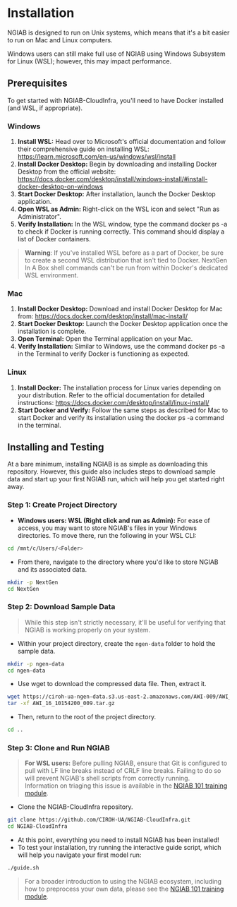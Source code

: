 # Installation

NGIAB is designed to run on Unix systems, which means that it's a bit easier to run on Mac and Linux computers.

Windows users can still make full use of NGIAB using Windows Subsystem for Linux (WSL); however, this may impact performance.

## Prerequisites
To get started with NGIAB-CloudInfra, you'll need to have Docker installed (and WSL, if appropriate).

### Windows
1. **Install WSL:** Head over to Microsoft's official documentation and follow their comprehensive guide on installing WSL: https://learn.microsoft.com/en-us/windows/wsl/install
2. **Install Docker Desktop:** Begin by downloading and installing Docker Desktop from the official website: https://docs.docker.com/desktop/install/windows-install/#install-docker-desktop-on-windows
3. **Start Docker Desktop:** After installation, launch the Docker Desktop application.
4. **Open WSL as Admin:** Right-click on the WSL icon and select "Run as Administrator".
5. **Verify Installation:** In the WSL window, type the command docker ps -a to check if Docker is running correctly. This command should display a list of Docker containers.

> **Warning**: If you've installed WSL before as a part of Docker, be sure to create a second WSL distribution that isn't tied to Docker.
NextGen In A Box shell commands can't be run from within Docker's dedicated WSL environment.

### Mac
1. **Install Docker Desktop:** Download and install Docker Desktop for Mac from: https://docs.docker.com/desktop/install/mac-install/
2. **Start Docker Desktop:** Launch the Docker Desktop application once the installation is complete.
3. **Open Terminal:** Open the Terminal application on your Mac.
4. **Verify Installation:** Similar to Windows, use the command docker ps -a in the Terminal to verify Docker is functioning as expected.

### Linux
1. **Install Docker:** The installation process for Linux varies depending on your distribution. Refer to the official documentation for detailed instructions: https://docs.docker.com/desktop/install/linux-install/
2. **Start Docker and Verify:** Follow the same steps as described for Mac to start Docker and verify its installation using the docker ps -a command in the terminal.

## Installing and Testing

At a bare minimum, installing NGIAB is as simple as downloading this repository.
However, this guide also includes steps to download sample data and start up your first NGIAB run, which will help you get started right away.

### Step 1: Create Project Directory

- **Windows users: WSL (Right click and run as Admin):** For ease of access, you may want to store NGIAB's files in your Windows directories. To move there, run the following in your WSL CLI:
```bash
cd /mnt/c/Users/<Folder>
```

- From there, navigate to the directory where you'd like to store NGIAB and its associated data.
```bash
mkdir -p NextGen
cd NextGen
```

### Step 2: Download Sample Data

> While this step isn't strictly necessary, it'll be useful for verifying that NGIAB is working properly on your system.

- Within your project directory, create the `ngen-data` folder to hold the sample data.
```bash
mkdir -p ngen-data
cd ngen-data
```

- Use wget to download the compressed data file. Then, extract it.
```bash
wget https://ciroh-ua-ngen-data.s3.us-east-2.amazonaws.com/AWI-009/AWI_16_10154200_009.tar.gz
tar -xf AWI_16_10154200_009.tar.gz
```

- Then, return to the root of the project directory.
```bash
cd ..
```

### Step 3: Clone and Run NGIAB

> **For WSL users:** Before pulling NGIAB, ensure that Git is configured to pull with LF line breaks instead of CRLF line breaks. Failing to do so will prevent NGIAB's shell scripts from correctly running.  
> Information on triaging this issue is available in the [NGIAB 101 training module](https://docs.ciroh.org/training-NGIAB-101/installation.html).

- Clone the NGIAB-CloudInfra repository.
```bash
git clone https://github.com/CIROH-UA/NGIAB-CloudInfra.git
cd NGIAB-CloudInfra
```
- At this point, everything you need to install NGIAB has been installed!
- To test your installation, try running the interactive guide script, which will help you navigate your first model run:
```bash
./guide.sh
```

> For a broader introduction to using the NGIAB ecosystem, including how to preprocess your own data, please see the [NGIAB 101 training module](https://docs.ciroh.org/training-NGIAB-101/).